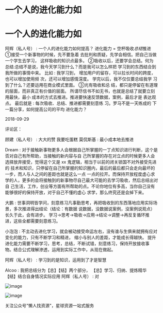 # 一个人的进化能力如

# 一个人的进化能力如

阿辉（私人号） : 一个人的进化能力如何提高？ 进化能力 = 空杯吸收*总结*推进 ①接受一个新事物的时候，先不要急着 去批判和质疑，先学会相信。把自己当做一个学生去学习， 这样吸收的知识点最多。 ②吸收以后，还要学会总结。何为 总结:总结不是说，我今天学习到什么？而是我可以怎么样把 学习到的东西结合到我所做的事情中来。 比如 : 我学习到， 增加用户的留存，可以拉长时间的跨度，也可以增加使用频 次，还可以增加感情深度。 学完以后，我不仅仅要总结我学 习到了什么？还要运用在商业模式里面。 ③光有吸收和总 结，都只是停留在有道理的层面，而非真正有价值的层面。 所谓尽信书不如无书，也就是总结了就要立刻用最快，最小 成本的方式去推进。推进要快速反馈数据，案例，最后才是 表达观点。 最后就是 : 每次吸收、总结、推进都需要刻意练 习。罗马不是一天练成的 下一篇分享，如何提高公司的平均 进化能力？

2018-09-29

评论区：

顾建（私人号） : 大大的赞 我要吃蛋糕 莫侃斯基 : 最小成本地去推进

Dream : 对于接触新事物更多人会根据自己所掌握的一丁点知识进行判断，这个是否对自己有所帮助，当接触的新内容与自 己所掌握的存在对立点的时候更多人会选择放弃接受，觉得这个又是 xx 鬼逻辑，相当于以前的闭关锁国不对外接受先进的 技术和知识，只停留在自己所掌握的知识圈内，最后的最后都只会走向最坏的一步，而人与人之间的差距也就是这么一点 一点的拉开。而保持开放程度虚心求学的人，更多的会将接触到的新事物尽自己最大可能的去学习吸收，然后总结出对自 己生活，工作，创业等方面有所帮助的点。不论你地位有多高，当你自己没有能够很好的保持开放，对于自己不懂的虚心 求学，那么终究还是会掉下来。

大鹏 : 世事洞明皆学问，刻意练习凡事勤思考，再把吸收到的东西落地应用实际场景，多次推进得出结论（结论：有数据 说数据，没数据说案例，没案例说观点）长久于此，会有进步。 学习→思考→吸收→应用→结论→调整→再反复循环推 进，这些全都需要刻意练习。

小泡泡 : 不主动去进化学习，就会被动接受命运左右，没有谁与生俱来就拥有应对变化的能力，只有不断学习和精进， 缩小与别人的差距，才能成长得越快。 提升进化能力需要不断学习，思考，总结，不断试错，刻意练习，保持开放接收事 物。结合公式理解渗透，运用到实际工作中，从现在做起。

阿辉（私人号） : 学习到的是知识，运用到了才是智慧

Alcoo : 我把总结分为【总】【结】两个部分， 【总】学习、归纳、提炼精华 【结】结合自身情况实际应用 阿辉（私人号） : 对

![image](img/Image_100.png)

![image](img/Image_101.png)

关注公众号"懒人找资源"，星球资源一站式服务